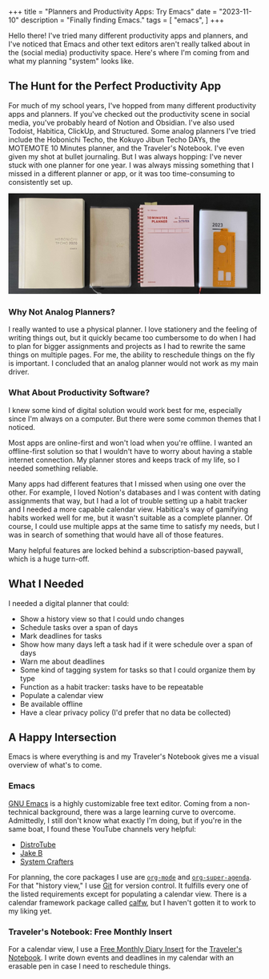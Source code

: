+++
title = "Planners and Productivity Apps: Try Emacs"
date = "2023-11-10"
description = "Finally finding Emacs."
tags = [
    "emacs",
]
+++

Hello there! I've tried many different productivity apps and planners, and I've noticed that Emacs and other text editors aren't really talked about in the (social media) productivity space. Here's where I'm coming from and what my planning "system" looks like.

## The Hunt for the Perfect Productivity App

For much of my school years, I've hopped from many different productivity apps and planners. If you've checked out the productivity scene in social media, you've probably heard of Notion and Obsidian. I've also used Todoist, Habitica, ClickUp, and Structured. Some analog planners I've tried include the Hobonichi Techo, the Kokuyo Jibun Techo DAYs, the MOTEMOTE 10 Minutes planner, and the Traveler's Notebook. I've even given my shot at bullet journaling. But I was always hopping: I've never stuck with one planner for one year. I was always missing something that I missed in a different planner or app, or it was too time-consuming to consistently set up.

![Four planners laid out on table](./images/planners.jpg "800px")

### Why Not Analog Planners?

I really wanted to use a physical planner. I love stationery and the feeling of writing things out, but it quickly became too cumbersome to do when I had to plan for bigger assignments and projects as I had to rewrite the same things on multiple pages. For me, the ability to reschedule things on the fly is important. I concluded that an analog planner would not work as my main driver.

### What About Productivity Software?

I knew some kind of digital solution would work best for me, especially since I'm always on a computer. But there were some common themes that I noticed.

Most apps are online-first and won't load when you're offline. I wanted an offline-first solution so that I wouldn't have to worry about having a stable internet connection. My planner stores and keeps track of my life, so I needed something reliable.

Many apps had different features that I missed when using one over the other. For example, I loved Notion's databases and I was content with dating assignments that way, but I had a lot of trouble setting up a habit tracker and I needed a more capable calendar view. Habitica's way of gamifying habits worked well for me, but it wasn't suitable as a complete planner. Of course, I could use multiple apps at the same time to satisfy my needs, but I was in search of something that would have all of those features.

Many helpful features are locked behind a subscription-based paywall, which is a huge turn-off.

## What I Needed

I needed a digital planner that could:
* Show a history view so that I could undo changes
* Schedule tasks over a span of days
* Mark deadlines for tasks
* Show how many days left a task had if it were schedule over a span of days
* Warn me about deadlines
* Some kind of tagging system for tasks so that I could organize them by type
* Function as a habit tracker: tasks have to be repeatable
* Populate a calendar view
* Be available offline
* Have a clear privacy policy (I'd prefer that no data be collected)

## A Happy Intersection

Emacs is where everything is and my Traveler's Notebook gives me a visual overview of what's to come.

### Emacs

[GNU Emacs](https://www.gnu.org/software/emacs/) is a highly customizable free text editor. Coming from a non-technical background, there was a large learning curve to overcome. Admittedly, I still don't know what exactly I'm doing, but if you're in the same boat, I found these YouTube channels very helpful:

* [DistroTube](https://www.youtube.com/@DistroTube/videos)
* [Jake B](https://www.youtube.com/@JakeBox0/videos)
* [System Crafters](https://www.youtube.com/@SystemCrafters/videos)

For planning, the core packages I use are [`org-mode`](https://orgmode.org/) and [`org-super-agenda`](https://github.com/alphapapa/org-super-agenda). For that "history view," I use [Git](https://git-scm.com/) for version control. It fulfills every one of the listed requirements except for populating a calendar view. There is a calendar framework package called [calfw](https://github.com/kiwanami/emacs-calfw), but I haven't gotten it to work to my liking yet.

### Traveler's Notebook: Free Monthly Insert

For a calendar view, I use a [Free Monthly Diary Insert](https://shop.travelerscompanyusa.com/products/travelers-notebook-refill-free-diary-monthly) for the [Traveler's Notebook](https://shop.travelerscompanyusa.com/products/travelers-notebook-brown). I write down events and deadlines in my calendar with an erasable pen in case I need to reschedule things.